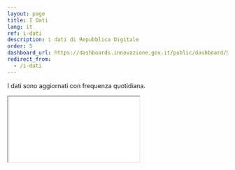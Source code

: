 ```yaml
---
layout: page
title: I Dati
lang: it
ref: i-dati
description: i dati di Repubblica Digitale
order: 5
dashboard_url: https://dashboards.innovazione.gov.it/public/dashboard/91eb75f5-f214-4653-9282-2f83082f9c38
redirect_from:
  - /i-dati
---
```

I dati sono aggiornati con frequenza quotidiana. 


<div class="embed-responsive embed-responsive-1by1 iframe-dati-container">
<iframe src="{{ page.dashboard_url }}" class="embed-responsive-item iframe-dati" ></iframe>
</div>
